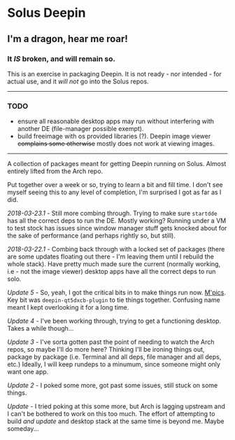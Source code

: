 # Solus Deepin

## I'm a dragon, hear me roar!

### It *IS* broken, and will remain so.

This is an exercise in packaging Deepin.
It is not ready - nor intended - for actual use, and it *will not* go into the Solus repos.

***

### TODO

* ensure all reasonable desktop apps may run without interfering with another DE (file-manager possible exempt).  
* build freeimage with os provided libraries (?). Deepin image viewer ~~complains some otherwise~~ mostly does not work at viewing images.

***

A collection of packages meant for getting Deepin running on Solus. Almost entirely lifted from the Arch repo.

Put together over a week or so, trying to learn a bit and fill time. I don't see myself seeing this to any level of completion, I'm surprised I got as far as I did.

*2018-03-23.1* - Still more combing through. Trying to make sure `startdde` has all the correct deps to run the DE. Mostly working? Running under a VM to test stock has issues since window manager stuff gets knocked about for the sake of performance (and perhaps rightly so, but still).

*2018-03-22.1* - Combing back through with a locked set of packages (there are some updates floating out there - I'm leaving them until I rebuild the whole stack). Have pretty much made sure the current (normally working, i.e - not the image viewer) desktop apps have all the correct deps to run solo.

*Update 5* - So, yeah, I got the critical bits in to make things run now. [M'pics](https://imgur.com/a/LoZGW). Key bit was `deepin-qt5dxcb-plugin` to tie things together. Confusing name meant I kept overlooking it for a long time.

*Update 4* - I've been working through, trying to get a functioning desktop. Takes a while though...

*Update 3* - I've sorta gotten past the point of needing to watch the Arch repos, so maybe I'll do more here?
Thinking I'll be ironing things out, package by package (i.e. Terminal and all deps, file manager and all deps, etc.)
Ideally, I will keep rundeps to a minumum, since someone might only want one app.

*Update 2* - I poked some more, got past some issues, still stuck on some things.

*Update* - I tried poking at this some more, but Arch is lagging upstream and I can't be bothered to work on this too much. The effort of attempting to build *and update* and desktop stack at the same time is beyond me. Maybe someday...
